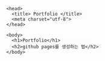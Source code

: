 <!DOCTYPE html>
  <html>
    
    <head>
      <title> Portfolio </title>
      <meta charset="utf-8">
    </head>
    
    <body>
      <h1>Portfolio</h1>
      <h2>github pages를 생성하는 법</h2>
    </body> 
  </html>

